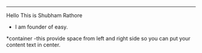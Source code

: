 ----------------------------------------
Hello This is Shubham Rathore
- I am founder of easy.

*container
-this provide space from left and right side so you can put your content text in center.